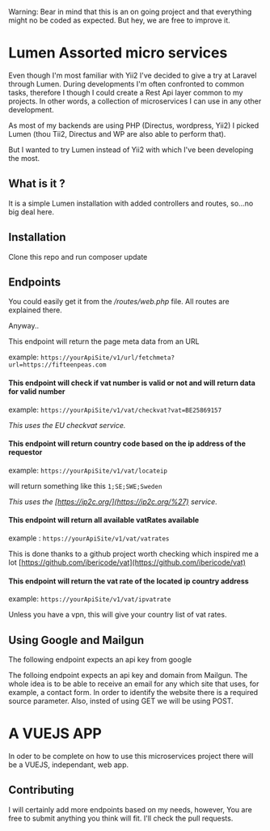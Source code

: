 
Warning: Bear in mind that this is an on going project and that everything might no be coded as expected. But hey, we are free to improve it. 

# Lumen Assorted micro services


Even though I'm most familiar with Yii2 I've decided to give a try at Laravel through Lumen.
During developments I'm often confronted to common tasks, therefore I though I could create a Rest Api layer common to my projects. In other words, a collection of microservices I can use in any other development. 

As most of my backends are using PHP (Directus, wordpress, Yii2) I picked Lumen (thou Tii2, Directus and WP are also able to perform that). 

But I wanted to try Lumen instead of Yii2 with which I've been developing the most. 

## What is it ?
It is a simple Lumen installation with added controllers and routes, so...no big deal here.

## Installation
Clone this repo and run composer update

## Endpoints

You could easily get it from the */routes/web.php* file. All routes are explained there.

Anyway..

This endpoint will return the page meta data from an URL

example: `https://yourApiSite/v1/url/fetchmeta?url=https://fifteenpeas.com`
  

#### This endpoint will check if vat number is valid or not and will return data for valid number
example: `https://yourApiSite/v1/vat/checkvat?vat=BE25869157`

*This uses the EU checkvat service.*


#### This endpoint will return country code based on the ip address of the requestor

example: `https://yourApiSite/v1/vat/locateip`

will return something like this `1;SE;SWE;Sweden`

  *This uses the [https://ip2c.org/](https://ip2c.org/%27) service.*

#### This endpoint will return all available vatRates available

example : `https://yourApiSite/v1/vat/vatrates`

This is done thanks to a github project worth checking which inspired me a lot [https://github.com/ibericode/vat](https://github.com/ibericode/vat)

#### This endpoint will return the vat rate of the located ip country address

example: `https://yourApiSite/v1/vat/ipvatrate`
  
Unless you have a vpn, this will give your country list of vat rates.  

## Using Google and Mailgun

The following endpoint expects an api key from google


The folloing endpoint expects an api key and domain from Mailgun. The whole idea is
to be able to receive an email for any which site that uses, for example, a contact form. In order to identify the website there is a required source parameter. Also, insted of using GET we will be using POST.



# A VUEJS APP
In oder to be complete on how to use this microservices project there will be a VUEJS, independant, web app. 

## Contributing

I will certainly add more endpoints based on my needs, however,
You are free to submit anything you think will fit. I'll check the pull requests.
  
